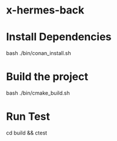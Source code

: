 # x-hermes-back

# Install Dependencies
bash ./bin/conan_install.sh

# Build the project
bash ./bin/cmake_build.sh

# Run Test
cd build && ctest
